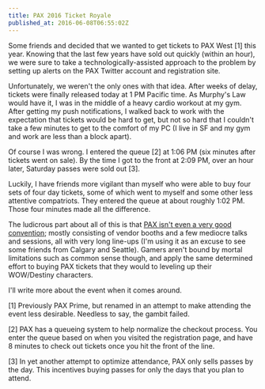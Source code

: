 ```yaml
---
title: PAX 2016 Ticket Royale
published_at: 2016-06-08T06:55:02Z
---
```


Some friends and decided that we wanted to get tickets to PAX West [1] this
year. Knowing that the last few years have sold out quickly (within an hour),
we were sure to take a technologically-assisted approach to the problem by
setting up alerts on the PAX Twitter account and registration site.

Unfortunately, we weren't the only ones with that idea. After weeks of delay,
tickets were finally released today at 1 PM Pacific time. As Murphy's Law would
have it, I was in the middle of a heavy cardio workout at my gym. After getting
my push notifications, I walked back to work with the expectation that tickets
would be hard to get, but not so hard that I couldn't take a few minutes to get
to the comfort of my PC (I live in SF and my gym and work are less than a block
apart).

Of course I was wrong. I entered the queue [2] at 1:06 PM (six minutes after
tickets went on sale). By the time I got to the front at 2:09 PM, over an hour
later, Saturday passes were sold out [3].

Luckily, I have friends more vigilant than myself who were able to buy four
sets of four day tickets, some of which went to myself and some other less
attentive compatriots. They entered the queue at about roughly 1:02 PM. Those
four minutes made all the difference.

The ludicrous part about all of this is that [PAX isn't even a very good
convention](/fragments/pax); mostly consisting of vendor booths and a few
mediocre talks and sessions, all with very long line-ups (I'm using it as an
excuse to see some friends from Calgary and Seattle). Gamers aren't bound by
mortal limitations such as common sense though, and apply the same determined
effort to buying PAX tickets that they would to leveling up their WOW/Destiny
characters.

I'll write more about the event when it comes around.

[1] Previously PAX Prime, but renamed in an attempt to make attending the event
    less desirable. Needless to say, the gambit failed.

[2] PAX has a queueing system to help normalize the checkout process. You enter
    the queue based on when you visited the registration page, and have 8
    minutes to check out tickets once you hit the front of the line.

[3] In yet another attempt to optimize attendance, PAX only sells passes by the
    day. This incentives buying passes for only the days that you plan to attend.
